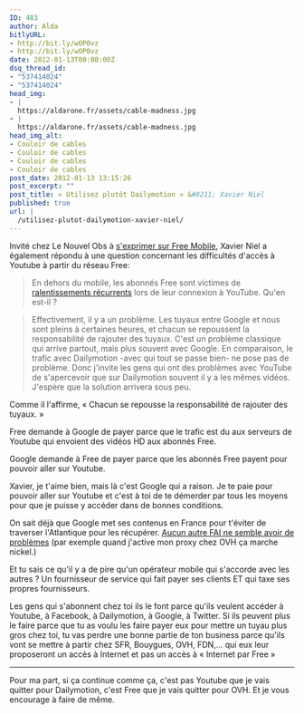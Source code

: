 ```yaml
---
ID: 483
author: Alda
bitlyURL:
- http://bit.ly/wOP0vz
- http://bit.ly/wOP0vz
date: 2012-01-13T00:00:00Z
dsq_thread_id:
- "537414024"
- "537414024"
head_img:
- |
  https://aldarone.fr/assets/cable-madness.jpg
- |
  https://aldarone.fr/assets/cable-madness.jpg
head_img_alt:
- Couloir de cables
- Couloir de cables
- Couloir de cables
- Couloir de cables
post_date: 2012-01-13 13:15:26
post_excerpt: ""
post_title: « Utilisez plutôt Dailymotion » &#8211; Xavier Niel
published: true
url: |
  /utilisez-plutot-dailymotion-xavier-niel/
---
```


Invité chez Le Nouvel Obs à <a href="http://tempsreel.nouvelobs.com/les-forfaits-free-mobile/20120112.OBS8685/xavier-niel-que-nos-concurrents-proposent-un-forfait-illimite-a-10-euros.html" target="_blank">s'exprimer sur Free Mobile</a>, Xavier Niel a également répondu à une question concernant les difficultés d'accès à Youtube à partir du réseau Free:

<blockquote>En dehors du mobile, les abonnés Free sont victimes de <a href="http://tempsreel.nouvelobs.com/high-tech/20111212.OBS6532/pourquoi-youtube-est-il-si-lent-pour-les-abonnes-free.html" target="_blank">ralentissements récurrents</a> lors de leur connexion à YouTube. Qu'en est-il ?</blockquote>
<blockquote>Effectivement, il y a un problème. Les tuyaux entre Google et nous sont pleins à certaines heures, et chacun se repoussent la responsabilité de rajouter des tuyaux. C'est un problème classique qui arrive partout, mais plus souvent avec Google. En comparaison, le trafic avec Dailymotion -avec qui tout se passe bien- ne pose pas de problème. Donc j'invite les gens qui ont des problèmes avec YouTube de s'apercevoir que sur Dailymotion souvent il y a les mêmes vidéos. J'espère que la solution arrivera sous peu.</blockquote>

Comme il l'affirme, « Chacun se repousse la responsabilité de rajouter des tuyaux. »

Free demande à Google de payer parce que le trafic est du aux serveurs de Youtube qui envoient des vidéos HD aux abonnés Free.

Google demande à Free de payer parce que les abonnés Free payent pour pouvoir aller sur Youtube.

Xavier, je t'aime bien, mais là c'est Google qui a raison. Je te paie pour pouvoir aller sur Youtube et c'est à toi de te démerder par tous les moyens pour que je puisse y accéder dans de bonnes conditions.

On sait déjà que Google met ses contenus en France pour t'éviter de traverser l'Atlantique pour les récupérer. <a href="https://aldarone.fr/free-et-youtube-un-probleme-de-tuyau-et-de-gros-sous/" title="Free et Youtube: un problème de tuyau et de gros sous" target="_blank">Aucun autre FAI ne semble avoir de problèmes</a> (par exemple quand j'active mon proxy chez OVH ça marche nickel.)

Et tu sais ce qu'il y a de pire qu'un opérateur mobile qui s'accorde avec les autres ? Un fournisseur de service qui fait payer ses clients ET qui taxe ses propres fournisseurs.

Les gens qui s'abonnent chez toi ils le font parce qu'ils veulent accéder à Youtube, à Facebook, à Dailymotion, à Google, à Twitter. Si ils peuvent plus le faire parce que tu as voulu les faire payer eux pour mettre un tuyau plus gros chez toi, tu vas perdre une bonne partie de ton business parce qu'ils vont se mettre à partir chez SFR, Bouygues, OVH, FDN,… qui eux leur proposeront un accès à Internet et pas un accès à « Internet par Free »

<hr />

Pour ma part, si ça continue comme ça, c'est pas Youtube que je vais quitter pour Dailymotion, c'est Free que je vais quitter pour OVH. Et je vous encourage à faire de même.